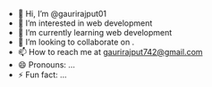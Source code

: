 - 👋 Hi, I’m @gaurirajput01
- 👀 I’m interested in web development 
- 🌱 I’m currently learning web development
- 💞️ I’m looking to collaborate on .
- 📫 How to reach me at gaurirajput742@gmail.com
- 😄 Pronouns: ...
- ⚡ Fun fact: ...

<!---
gaurirajput01/gaurirajput01 is a ✨ special ✨ repository because its `README.md` (this file) appears on your GitHub profile.
You can click the Preview link to take a look at your changes.
--->
